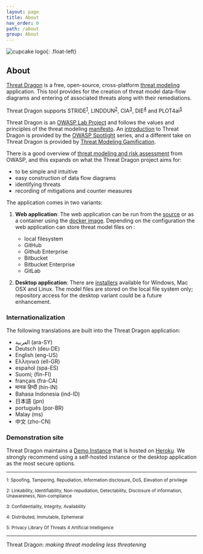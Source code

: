 ```yaml
---
layout: page
title: About
nav_order: 0
path: /about
group: About
---
```


![cupcake logo](/assets/images/cupcake-128x128.png){: .float-left}

## About

[Threat Dragon](http://owasp.org/www-project-threat-dragon) is a free, open-source,
cross-platform [threat modeling](https://owasp.org/www-community/Threat_Modeling) application.
This tool provides for the creation of threat model data-flow diagrams
and entering of associated threats along with their remediations.

Threat Dragon supports STRIDE<sup>[1](#footnote1)</sup>, LINDDUN<sup>[2](#footnote2)</sup>,
CIA<sup>[3](#footnote3)</sup>, DIE<sup>[4](#footnote4)</sup> and PLOT4ai<sup>[5](#footnote5)</sup>

Threat Dragon is an [OWASP Lab Project](https://owasp.org/projects/)
and follows the values and principles of the threat modeling [manifesto](https://www.threatmodelingmanifesto.org/).
An [introduction](https://www.youtube.com/watch?v=hUOAoc6QGJo) to Threat Dragon is provided by
the [OWASP Spotlight](https://www.youtube.com/playlist?list=PLUKo5k_oSrfOTl27gUmk2o-NBKvkTGw0T) series,
and a different take on Threat Dragon is provided by
[Threat Modeling Gamification](https://www.youtube.com/watch?v=u2tmLrwv-nc).

There is a good overview of
[threat modeling and risk assessment](https://owasp.org/www-community/Application_Threat_Modeling)
from OWASP, and this expands on what the Threat Dragon project aims for:

* to be simple and intuitive
* easy construction of data flow diagrams
* identifying threats
* recording of mitigations and counter measures

The application comes in two variants:

1. **Web application**: The web application can be run from the [source][releases]
    or as a container using the [docker image][docker].
    Depending on the configuration the web application can store threat model files on :
    * local filesystem
    * GitHub
    * Github Enterprise
    * Bitbucket
    * Bitbucket Enterprise
    * GitLab
  
2. **Desktop application**: There are [installers][releases] available for Windows, Mac OSX and Linux.
    The model files are stored on the local file system only;
    repository access for the desktop variant could be a future enhancement.

### Internationalization

The following translations are built into the Threat Dragon application:

* العربية (ara-SY)
* Deutsch (deu-DE)
* English (eng-US)
* Ελληνικά (ell-GR)
* español (spa-ES)
* Suomi; (fin-FI)
* français (fra-CA)
* मानक हिन्दी (hin-IN)
* Bahasa Indonesia (ind-ID)
* 日本語 (jpn)
* português (por-BR)
* Malay (ms)
* 中文 (zho-CN)

### Demonstration site

Threat Dragon maintains a [Demo Instance](https://www.threatdragon.com/)
that is hosted on [Heroku](https://www.heroku.com/).
We strongly recommend using a self-hosted instance or the desktop application as the most secure options.

----

<p>
<sup><a name="footnote1">1</a>: Spoofing, Tampering, Repudiation, Information disclosure,
    DoS, Elevation of privilege</sup><br>
</p>
<p>
<sup><a name="footnote2">2</a>: Linkability, Identifiability, Non-repudiation, Detectability,
     Disclosure of information, Unawareness, Non-compliance</sup><br>
</p>
<p>
<sup><a name="footnote3">3</a>: Confidentiality, Integrity, Availability</sup>
</p>
<p>
<sup><a name="footnote4">4</a>: Distributed, Immutable, Ephemeral</sup>
</p>
<p>
<sup><a name="footnote5">5</a>: Privacy Library Of Threats 4 Artificial Intelligence</sup>
</p>

----

Threat Dragon: _making threat modeling less threatening_

[docker]: https://hub.docker.com/r/owasp/threat-dragon/tags
[releases]: https://github.com/owasp/threat-dragon/releases
